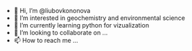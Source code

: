 - 👋 Hi, I’m @liubovkononova
- 👀 I’m interested in geochemistry and environmental science
- 🌱 I’m currently learning python for vizualization
- 💞️ I’m looking to collaborate on ...
- 📫 How to reach me ...

<!---
liubovkononova/liubovkononova is a ✨ special ✨ repository because its `README.md` (this file) appears on your GitHub profile.
You can click the Preview link to take a look at your changes.
--->
